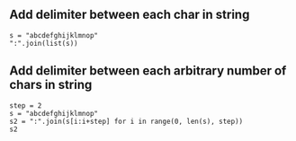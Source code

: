 ## Add delimiter between each char in string
```
s = "abcdefghijklmnop"
":".join(list(s)) 
```

## Add delimiter between each arbitrary number of chars in string
```
step = 2
s = "abcdefghijklmnop"
s2 = ":".join(s[i:i+step] for i in range(0, len(s), step))
s2
```
